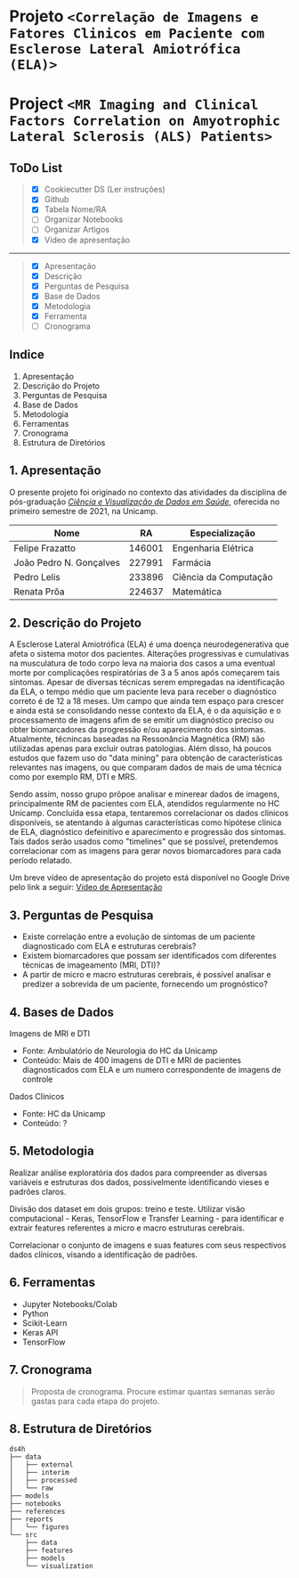# Projeto `<Correlação de Imagens e Fatores Clinicos em Paciente com Esclerose Lateral Amiotrófica (ELA)>`
# Project `<MR Imaging and Clinical Factors Correlation on Amyotrophic Lateral Sclerosis (ALS) Patients>`

## ToDo List

> - [x] Cookiecutter DS (Ler instruções)
> - [x] Github
> - [x] Tabela Nome/RA
> - [ ] Organizar Notebooks
> - [ ] Organizar Artigos
> - [x] Vídeo de apresentação

---------

> - [x] Apresentação
> - [x] Descrição
> - [x] Perguntas de Pesquisa
> - [x] Base de Dados
> - [x] Metodologia
> - [x] Ferramenta
> - [ ] Cronograma

## Indice

1. Apresentação
2. Descrição do Projeto
3. Perguntas de Pesquisa
4. Base de Dados
5. Metodologia
6. Ferramentas
7. Cronograma
8. Estrutura de Diretórios

## 1. Apresentação

O presente projeto foi originado no contexto das atividades da disciplina de pós-graduação [*Ciência e Visualização de Dados em Saúde*](https://github.com/datasci4health/home), oferecida no primeiro semestre de 2021, na Unicamp.

| Nome | RA | Especialização |
|--|--|--|
| Felipe Frazatto | 146001 | Engenharia Elétrica |
| João Pedro N. Gonçalves | 227991 | Farmácia |
| Pedro Lelis | 233896 | Ciência da Computação |
| Renata Prôa | 224637 | Matemática |


## 2. Descrição do Projeto

A Esclerose Lateral Amiotrófica (ELA) é uma doença neurodegenerativa que afeta o sistema motor dos pacientes. Alterações progressivas e cumulativas na musculatura de todo corpo leva na maioria dos casos a uma eventual morte por complicações respiratórias de 3 a 5 anos após começarem tais sintomas. Apesar de diversas técnicas serem empregadas na identificação da ELA, o tempo médio que um paciente leva para receber o diagnóstico correto é de 12 a 18 meses. Um campo que ainda tem espaço para crescer e ainda está se consolidando nesse contexto da ELA, é o da aquisição e o processamento de imagens afim de se emitir um diagnóstico preciso ou obter biomarcadores da progressão e/ou aparecimento dos sintomas. Atualmente, técnincas baseadas na Ressonância Magnética (RM) são utilizadas apenas para excluir outras patologias. Além disso, há poucos estudos que fazem uso do "data mining" para obtenção de características relevantes nas imagens, ou que comparam dados de mais de uma técnica como por exemplo RM, DTI e MRS.

Sendo assim, nosso grupo prõpoe analisar e minerear dados de imagens, principalmente RM de pacientes com ELA, atendidos regularmente no HC Unicamp. Concluída essa etapa, tentaremos correlacionar os dados clínicos disponíveis, se atentando à algumas características como hipótese clínica de ELA, diagnóstico defeinitivo e aparecimento e progressão dos sintomas. Tais dados serão usados como "timelines" que se possível, pretendemos correlacionar com as imagens para gerar novos biomarcadores para cada período relatado.
> 
Um breve vídeo de apresentação do projeto está disponível no Google Drive pelo link a seguir: [Vídeo de Apresentação](https://drive.google.com/file/d/14wwlC784iaPo-pFCyMjoqUAnqoewHfpT/view?usp=sharing)

## 3. Perguntas de Pesquisa

* Existe correlação entre a evolução de sintomas de um paciente diagnosticado com ELA e estruturas cerebrais?
* Existem biomarcadores que possam ser identificados com diferentes técnicas de imageamento (MRI, DTI)?
* A partir de micro e macro estruturas cerebrais, é possível analisar e predizer a sobrevida de um paciente, fornecendo um prognóstico?

## 4. Bases de Dados

Imagens de MRI e DTI
* Fonte: Ambulatório de Neurologia do HC da Unicamp
* Conteúdo: Mais de 400 imagens de DTI e MRI de pacientes diagnosticados com ELA e um numero correspondente de imagens de controle
> 
Dados Clinicos
* Fonte: HC da Unicamp
* Conteúdo: ?

## 5. Metodologia

Realizar análise exploratória dos dados para compreender as diversas variáveis e estruturas dos dados, possivelmente identificando vieses e padrões claros.

Divisão dos dataset em dois grupos: treino e teste. Utilizar visão computacional - Keras, TensorFlow e Transfer Learning - para identificar e extrair features referentes a micro e macro estruturas cerebrais.

Correlacionar o conjunto de imagens e suas features com seus respectivos dados clínicos, visando a identificação de padrões.

## 6. Ferramentas

* Jupyter Notebooks/Colab
* Python
* Scikit-Learn
* Keras API
* TensorFlow

## 7. Cronograma
> Proposta de cronograma. Procure estimar quantas semanas serão gastas para cada etapa do projeto.

## 8. Estrutura de Diretórios

```shell
ds4h
├── data
│   ├── external
│   ├── interim
│   ├── processed
│   └── raw
├── models
├── notebooks
├── references
├── reports
│   └── figures
└── src
    ├── data
    ├── features
    ├── models
    └── visualization
```
